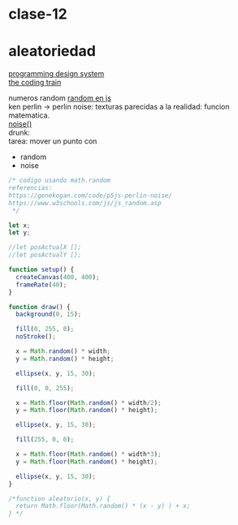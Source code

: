 # clase-12

# aleatoriedad 

[programming design system](https://programmingdesignsystems.com/what-is-a-design-system/index.html#what-is-a-design-system-OQAaTNQ)   
[the coding train](https://thecodingtrain.com/)

numeros random [random en js](https://www.w3schools.com/js/js_random.asp)   
ken perlin -> perlin noise: texturas parecidas a la realidad: funcion matematica.   
[noise()](https://p5js.org/reference/#/p5/noise)   
drunk:    
tarea: mover un punto con   
* random
* noise

``` javascript
/* codigo usando math.random
referencias:
https://genekogan.com/code/p5js-perlin-noise/
https://www.w3schools.com/js/js_random.asp
 */

let x;
let y;

//let posActualX [];
//let posActualY [];

function setup() {
  createCanvas(400, 400);
  frameRate(40);
}

function draw() {
  background(0, 15);

  fill(0, 255, 0);
  noStroke();

  x = Math.random() * width;
  y = Math.random() * height;

  ellipse(x, y, 15, 30);

  fill(0, 0, 255);

  x = Math.floor(Math.random() * width/2);
  y = Math.floor(Math.random() * height);

  ellipse(x, y, 15, 30);

  fill(255, 0, 0);

  x = Math.floor(Math.random() * width*3);
  y = Math.floor(Math.random() * height);

  ellipse(x, y, 15, 30);
}

/*function aleatorio(x, y) {
  return Math.floor(Math.random() * (x - y) ) + x;  
} */

```
